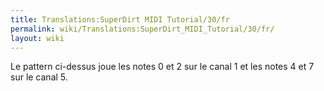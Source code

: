 ```yaml
---
title: Translations:SuperDirt MIDI Tutorial/30/fr
permalink: wiki/Translations:SuperDirt_MIDI_Tutorial/30/fr/
layout: wiki
---
```


Le pattern ci-dessus joue les notes 0 et 2 sur le canal 1 et les notes 4
et 7 sur le canal 5.
